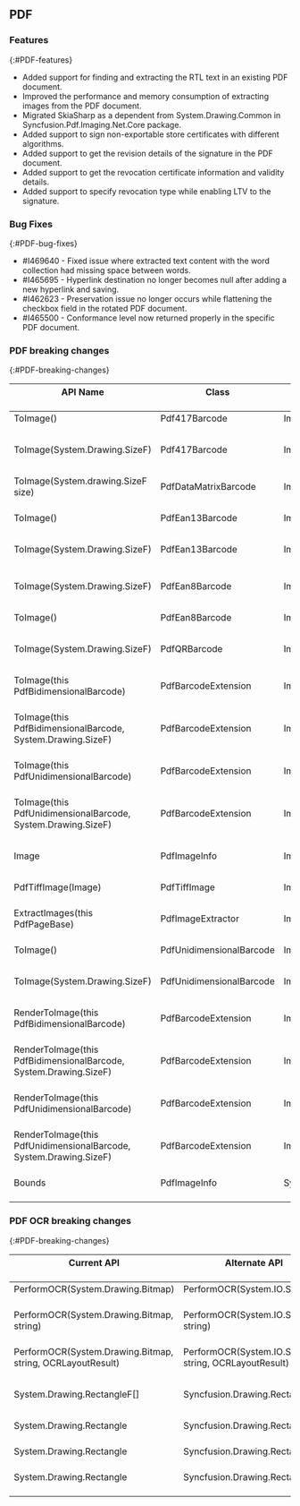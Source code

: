 ## PDF 

### Features 
{:#PDF-features}
* Added support for finding and extracting the RTL text in an existing PDF document.
* Improved the performance and memory consumption of extracting images from the PDF document.
* Migrated SkiaSharp as a dependent from System.Drawing.Common in Syncfusion.Pdf.Imaging.Net.Core package.
* Added support to sign non-exportable store certificates with different algorithms.
* Added support to get the revision details of the signature in the PDF document.
* Added support to get the revocation certificate information and validity details.
* Added support to specify revocation type while enabling LTV to the signature.

### Bug Fixes 
{:#PDF-bug-fixes} 

* \#I469640 -	Fixed issue where extracted text content with the word collection had missing space between words.
* \#I465695 -	Hyperlink destination no longer becomes null after adding a new hyperlink and saving.
* \#I462623 -	Preservation issue no longer occurs while flattening the checkbox field in the rotated PDF document.
* \#I465500 -	Conformance level now returned properly in the specific PDF document.

### PDF breaking changes
{:#PDF-breaking-changes}

<table>
<thead>
<tr>
<th>
API Name<br/><br/></th><th>
Class<br/><br/></th><th>
Return Type<br/><br/></th><th>
Alternative API/Return Type<br/><br/></th>
</tr>

</thead>

<tbody>
<tr>
<td>
ToImage()<br/><br/></td><td>
Pdf417Barcode<br/><br/></td><td>
Image<br/><br/></td><td>
Return Type : Stream<br/><br/></td></tr>

<tr>
<td>
ToImage(System.Drawing.SizeF)<br/><br/></td><td>
Pdf417Barcode<br/><br/></td><td>
Image<br/><br/></td><td>
ToImage(Syncfusion.Drawing.SizeF) <br/>
Return Type: Stream
<br/><br/></td></tr>

<tr>
<td>
ToImage(System.drawing.SizeF size)<br/><br/></td><td>
PdfDataMatrixBarcode<br/><br/></td><td>
Image<br/><br/></td><td>
ToImage(Syncfusion.Drawing.SizeF) <br/>
Return Type: Stream
<br/><br/></td></tr>

<tr>
<td>
ToImage()<br/><br/></td><td>
PdfEan13Barcode<br/><br/></td><td>
Image<br/><br/></td><td>
Return Type: Stream
<br/><br/></td></tr>

<tr>
<td>
ToImage(System.Drawing.SizeF)<br/><br/></td><td>
PdfEan13Barcode<br/><br/></td><td>
Image<br/><br/></td><td>
ToImage(Syncfusion.Drawing.SizeF) <br/>
Return Type: Stream
<br/><br/></td></tr>

<tr>
<td>
ToImage(System.Drawing.SizeF)<br/><br/></td><td>
PdfEan8Barcode<br/><br/></td><td>
Image<br/><br/></td><td>
ToImage(Syncfusion.Drawing.SizeF) <br/>
Return Type: Stream
<br/><br/></td></tr>

<tr>
<td>
ToImage()<br/><br/></td><td>
PdfEan8Barcode<br/><br/></td><td>
Image<br/><br/></td><td>
Return Type: Stream
<br/><br/></td></tr>

<tr>
<td>
ToImage(System.Drawing.SizeF)<br/><br/></td><td>
PdfQRBarcode<br/><br/></td><td>
Image<br/><br/></td><td>
ToImage(Syncfusion.Drawing.SizeF) <br/>
Return Type: Stream
<br/><br/></td></tr>

<tr>
<td>
ToImage(this PdfBidimensionalBarcode)<br/><br/></td><td>
PdfBarcodeExtension<br/><br/></td><td>
Image<br/><br/></td><td>
Return Type: Stream
<br/><br/></td></tr>

<tr>
<td>
ToImage(this PdfBidimensionalBarcode, System.Drawing.SizeF)<br/><br/></td><td>
PdfBarcodeExtension<br/><br/></td><td>
Image<br/><br/></td><td>
ToImage(PdfBidimensionalBarcode, Syncfusion.Drawing.SizeF) <br/>
Return Type: Stream
<br/><br/></td></tr>

<tr>
<td>
ToImage(this PdfUnidimensionalBarcode)<br/><br/></td><td>
PdfBarcodeExtension<br/><br/></td><td>
Image<br/><br/></td><td>
Return Type: Stream
<br/><br/></td></tr>

<tr>
<td>
ToImage(this PdfUnidimensionalBarcode, System.Drawing.SizeF)<br/><br/></td><td>
PdfBarcodeExtension<br/><br/></td><td>
Image<br/><br/></td><td>
ToImage(PdfUnidimensionalBarcode, Syncfusion.Drawing.SizeF) <br/>
Return Type: Stream
<br/><br/></td></tr>

<tr>
<td>
Image<br/><br/></td><td>
PdfImageInfo<br/><br/></td><td>
Image<br/><br/></td><td>
ImageStream <br/>
Return Type: Stream
<br/><br/></td></tr>

<tr>
<td>
PdfTiffImage(Image)<br/><br/></td><td>
PdfTiffImage<br/><br/></td><td>
Image<br/><br/></td><td>
PdfTiffImage(Stream)
<br/><br/></td></tr>

<tr>
<td>
ExtractImages(this PdfPageBase)<br/><br/></td><td>
PdfImageExtractor<br/><br/></td><td>
Image[]<br/><br/></td><td>
Return Type : Stream[]
<br/><br/></td></tr>

<tr>
<td>
ToImage()<br/><br/></td><td>
PdfUnidimensionalBarcode<br/><br/></td><td>
Image<br/><br/></td><td>
Return Type : Stream
<br/><br/></td></tr>

<tr>
<td>
ToImage(System.Drawing.SizeF)<br/><br/></td><td>
PdfUnidimensionalBarcode<br/><br/></td><td>
Image<br/><br/></td><td>
ToImage(Syncfusion.Drawing.SizeF) <br/>
Return Type : Stream
<br/><br/></td></tr>

<tr>
<td>
RenderToImage(this PdfBidimensionalBarcode)<br/><br/></td><td>
PdfBarcodeExtension<br/><br/></td><td>
Image<br/><br/></td><td>
ToImage(this PdfBidimensionalBarcode)
<br/><br/></td></tr>

<tr>
<td>
RenderToImage(this PdfBidimensionalBarcode, System.Drawing.SizeF)<br/><br/></td><td>
PdfBarcodeExtension<br/><br/></td><td>
Image<br/><br/></td><td>
ToImage(this PdfBidimensionalBarcode, Syncfusion.Drawing.SizeF)
<br/><br/></td></tr>

<tr>
<td>
RenderToImage(this PdfUnidimensionalBarcode)<br/><br/></td><td>
PdfBarcodeExtension<br/><br/></td><td>
Image<br/><br/></td><td>
ToImage(this PdfUnidimensionalBarcode)
<br/><br/></td></tr>

<tr>
<td>
RenderToImage(this PdfUnidimensionalBarcode, System.Drawing.SizeF)<br/><br/></td><td>
PdfBarcodeExtension<br/><br/></td><td>
Image<br/><br/></td><td>
ToImage(this PdfUnidimensionalBarcode, Syncfusion.Drawing.SizeF)
<br/><br/></td></tr>

<tr>
<td>
Bounds<br/><br/></td><td>
PdfImageInfo<br/><br/></td><td>
System.Drawing.RectangleF<br/><br/></td><td>
Syncfusion.Drawing.RectangleF
<br/><br/></td></tr>

</tbody>
</table>

### PDF OCR breaking changes
{:#PDF-breaking-changes}

<table>
<thead>
<tr>
<th>
Current API<br/><br/></th><th>
Alternate API<br/><br/></th><th>
Return Type<br/><br/></th><th>
Class Name<br/><br/></th>
</tr>
</thead>

<tbody>

<tr>
<td>
PerformOCR(System.Drawing.Bitmap)<br/><br/></td><td>
PerformOCR(System.IO.Stream)<br/><br/></td><td>
Return Type: PdfDocument<br/><br/></td><td>
OCRProcessor<br/><br/></td></tr>

<tr>
<td>
PerformOCR(System.Drawing.Bitmap, string)<br/><br/></td><td>
PerformOCR(System.IO.Stream, string)<br/><br/></td><td>
Return Type: string<br/><br/></td><td>
OCRProcessor<br/><br/></td></tr>

<tr>
<td>
PerformOCR(System.Drawing.Bitmap, string, OCRLayoutResult)<br/><br/></td><td>
PerformOCR(System.IO.Stream, string, OCRLayoutResult)<br/><br/></td><td>
Return Type: string<br/><br/></td><td>
OCRProcessor<br/><br/></td></tr>

<tr>
<td>
System.Drawing.RectangleF[]<br/><br/></td><td>
Syncfusion.Drawing.RectangleF[]<br/><br/></td><td>
Return Type: Syncfusion.Drawing.RectangleF[]<br/><br/></td><td>
PageRegion<br/><br/></td></tr>

<tr>
<td>
System.Drawing.Rectangle<br/><br/></td><td>
Syncfusion.Drawing.Rectangle<br/><br/></td><td>
Return Type: Rectangle<br/><br/></td><td>
Line<br/><br/></td></tr>

<tr>
<td>
System.Drawing.Rectangle<br/><br/></td><td>
Syncfusion.Drawing.Rectangle<br/><br/></td><td>
Return Type: Rectangle<br/><br/></td><td>
Page<br/><br/></td></tr>

<tr>
<td>
System.Drawing.Rectangle<br/><br/></td><td>
Syncfusion.Drawing.Rectangle<br/><br/></td><td>
Return Type: Rectangle<br/><br/></td><td>
Word<br/><br/></td></tr>

</tbody>
</table>